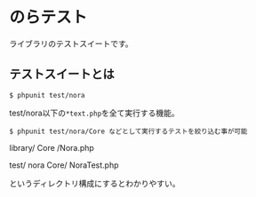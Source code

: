のらテスト
=======

ライブラリのテストスイートです。

テストスイートとは
--
	$ phpunit test/nora 

test/nora以下の`*text.php`を全て実行する機能。

	$ phpunit test/nora/Core などとして実行するテストを絞り込む事が可能

library/
	Core
		/Nora.php

test/
	nora
		Core/
			NoraTest.php

というディレクトリ構成にするとわかりやすい。
